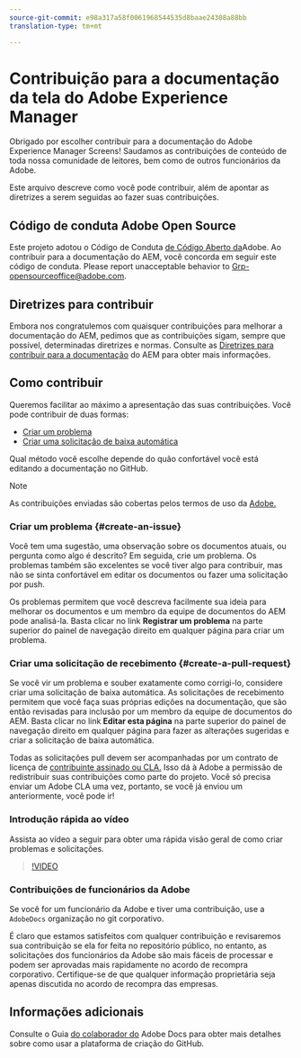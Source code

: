 ```yaml
---
source-git-commit: e98a317a58f0061968544535d8baae24308a88bb
translation-type: tm+mt

---
```

# Contribuição para a documentação da tela do Adobe Experience Manager

Obrigado por escolher contribuir para a documentação do Adobe Experience Manager Screens! Saudamos as contribuições de conteúdo de toda nossa comunidade de leitores, bem como de outros funcionários da Adobe.

Este arquivo descreve como você pode contribuir, além de apontar as diretrizes a serem seguidas ao fazer suas contribuições.

## Código de conduta Adobe Open Source

Este projeto adotou o Código de Conduta [de Código Aberto da](code-of-conduct.md)Adobe. Ao contribuir para a documentação do AEM, você concorda em seguir este código de conduta. Please report unacceptable behavior to [Grp-opensourceoffice@adobe.com](mailto:Grp-opensourceoffice@adobe.com).

## Diretrizes para contribuir

Embora nos congratulemos com quaisquer contribuições para melhorar a documentação do AEM, pedimos que as contribuições sigam, sempre que possível, determinadas diretrizes e normas. Consulte as [Diretrizes para contribuir para a documentação](guidelines.md) do AEM para obter mais informações.

## Como contribuir

Queremos facilitar ao máximo a apresentação das suas contribuições. Você pode contribuir de duas formas:

* [Criar um problema](#create-an-issue)
* [Criar uma solicitação de baixa automática](#create-a-pull-request)

Qual método você escolhe depende do quão confortável você está editando a documentação no GitHub.

>[!NOTE]
>
>As contribuições enviadas são cobertas pelos termos de uso da [Adobe.](https://www.adobe.com/legal/terms.html)

### Criar um problema {#create-an-issue}

Você tem uma sugestão, uma observação sobre os documentos atuais, ou pergunta como algo é descrito? Em seguida, crie um problema. Os problemas também são excelentes se você tiver algo para contribuir, mas não se sinta confortável em editar os documentos ou fazer uma solicitação por push.

Os problemas permitem que você descreva facilmente sua ideia para melhorar os documentos e um membro da equipe de documentos do AEM pode analisá-la. Basta clicar no link **Registrar um problema** na parte superior do painel de navegação direito em qualquer página para criar um problema.

### Criar uma solicitação de recebimento {#create-a-pull-request}

Se você vir um problema e souber exatamente como corrigi-lo, considere criar uma solicitação de baixa automática. As solicitações de recebimento permitem que você faça suas próprias edições na documentação, que são então revisadas para inclusão por um membro da equipe de documentos do AEM. Basta clicar no link **Editar esta página** na parte superior do painel de navegação direito em qualquer página para fazer as alterações sugeridas e criar a solicitação de baixa automática.

Todas as solicitações pull devem ser acompanhadas por um contrato de licença de [contribuinte assinado ou CLA.](https://opensource.adobe.com/cla.html)  Isso dá à Adobe a permissão de redistribuir suas contribuições como parte do projeto. Você só precisa enviar um Adobe CLA uma vez, portanto, se você já enviou um anteriormente, você pode ir!

### Introdução rápida ao vídeo

Assista ao vídeo a seguir para obter uma rápida visão geral de como criar problemas e solicitações.

>[!VIDEO](https://video.tv.adobe.com/v/27069)

### Contribuições de funcionários da Adobe

Se você for um funcionário da Adobe e tiver uma contribuição, use a `AdobeDocs` organização no git corporativo.

É claro que estamos satisfeitos com qualquer contribuição e revisaremos sua contribuição se ela for feita no repositório público, no entanto, as solicitações dos funcionários da Adobe são mais fáceis de processar e podem ser aprovadas mais rapidamente no acordo de recompra corporativo. Certifique-se de que qualquer informação proprietária seja apenas discutida no acordo de recompra das empresas.

## Informações adicionais

Consulte o Guia [do colaborador do](https://docs.adobe.com/help/en/contributor/contributor-guide/introduction.html) Adobe Docs para obter mais detalhes sobre como usar a plataforma de criação do GitHub.
